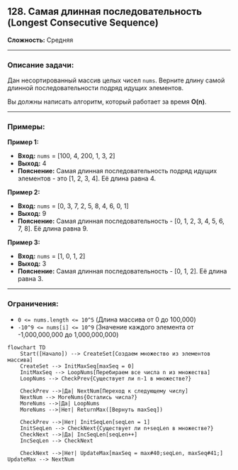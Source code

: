 ## 128. Самая длинная последовательность (Longest Consecutive Sequence)

**Сложность:** Средняя

---

### Описание задачи:

Дан несортированный массив целых чисел `nums`. Верните длину самой длинной последовательности подряд идущих элементов.

Вы должны написать алгоритм, который работает за время **O(n)**.

---

### Примеры:

**Пример 1:**
*   **Вход:** `nums` = [100, 4, 200, 1, 3, 2]
*   **Выход:** 4
*   **Пояснение:** Самая длинная последовательность подряд идущих элементов - это [1, 2, 3, 4]. Её длина равна 4.

**Пример 2:**
*   **Вход:** `nums` = [0, 3, 7, 2, 5, 8, 4, 6, 0, 1]
*   **Выход:** 9
*   **Пояснение:** Самая длинная последовательность - [0, 1, 2, 3, 4, 5, 6, 7, 8]. Её длина равна 9.

**Пример 3:**
*   **Вход:** `nums` = [1, 0, 1, 2]
*   **Выход:** 3
*   **Пояснение:** Самая длинная последовательность - [0, 1, 2]. Её длина равна 3.

---

### Ограничения:

*   `0 <= nums.length <= 10^5` (Длина массива от 0 до 100,000)
*   `-10^9 <= nums[i] <= 10^9` (Значение каждого элемента от -1,000,000,000 до 1,000,000,000)

```mermaid
flowchart TD
    Start([Начало]) --> CreateSet[Создаем множество из элементов массива]
    CreateSet --> InitMaxSeq[maxSeq = 0]
    InitMaxSeq --> LoopNums[Перебираем все числа n из множества]
    LoopNums --> CheckPrev{Существует ли n-1 в множестве?}

    CheckPrev -->|Да| NextNum[Переход к следующему числу]
    NextNum --> MoreNums{Остались числа?}
    MoreNums -->|Да| LoopNums
    MoreNums -->|Нет| ReturnMax([Вернуть maxSeq])

    CheckPrev -->|Нет| InitSeqLen[seqLen = 1]
    InitSeqLen --> CheckNext{Существует ли n+seqLen в множестве?}
    CheckNext -->|Да| IncSeqLen[seqLen++]
    IncSeqLen --> CheckNext

    CheckNext -->|Нет| UpdateMax[maxSeq = max#40;seqLen, maxSeq#41;]
UpdateMax --> NextNum
```